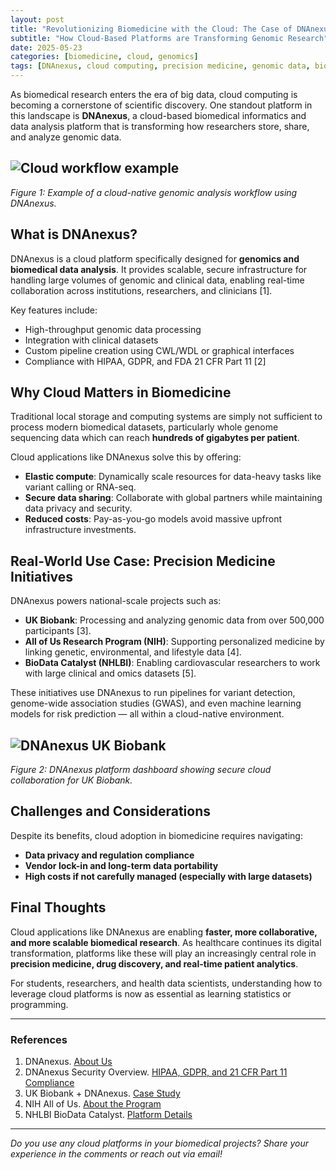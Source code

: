 ```yaml
---
layout: post
title: "Revolutionizing Biomedicine with the Cloud: The Case of DNAnexus"
subtitle: "How Cloud-Based Platforms are Transforming Genomic Research"
date: 2025-05-23
categories: [biomedicine, cloud, genomics]
tags: [DNAnexus, cloud computing, precision medicine, genomic data, bioinformatics]
---
```


As biomedical research enters the era of big data, cloud computing is becoming a cornerstone of scientific discovery. One standout platform in this landscape is **DNAnexus**, a cloud-based biomedical informatics and data analysis platform that is transforming how researchers store, share, and analyze genomic data.

## ![Cloud workflow example](https://www.dnanexus.com/images/platform-overview@2x.png)
*Figure 1: Example of a cloud-native genomic analysis workflow using DNAnexus.*

## What is DNAnexus?

DNAnexus is a cloud platform specifically designed for **genomics and biomedical data analysis**. It provides scalable, secure infrastructure for handling large volumes of genomic and clinical data, enabling real-time collaboration across institutions, researchers, and clinicians [1].

Key features include:
- High-throughput genomic data processing
- Integration with clinical datasets
- Custom pipeline creation using CWL/WDL or graphical interfaces
- Compliance with HIPAA, GDPR, and FDA 21 CFR Part 11 [2]

## Why Cloud Matters in Biomedicine

Traditional local storage and computing systems are simply not sufficient to process modern biomedical datasets, particularly whole genome sequencing data which can reach **hundreds of gigabytes per patient**.

Cloud applications like DNAnexus solve this by offering:
- **Elastic compute**: Dynamically scale resources for data-heavy tasks like variant calling or RNA-seq.
- **Secure data sharing**: Collaborate with global partners while maintaining data privacy and security.
- **Reduced costs**: Pay-as-you-go models avoid massive upfront infrastructure investments.

## Real-World Use Case: Precision Medicine Initiatives

DNAnexus powers national-scale projects such as:
- **UK Biobank**: Processing and analyzing genomic data from over 500,000 participants [3].
- **All of Us Research Program (NIH)**: Supporting personalized medicine by linking genetic, environmental, and lifestyle data [4].
- **BioData Catalyst (NHLBI)**: Enabling cardiovascular researchers to work with large clinical and omics datasets [5].

These initiatives use DNAnexus to run pipelines for variant detection, genome-wide association studies (GWAS), and even machine learning models for risk prediction — all within a cloud-native environment.

## ![DNAnexus UK Biobank](https://www.dnanexus.com/images/case-studies/ukb-platform.png)
*Figure 2: DNAnexus platform dashboard showing secure cloud collaboration for UK Biobank.*

## Challenges and Considerations

Despite its benefits, cloud adoption in biomedicine requires navigating:
- **Data privacy and regulation compliance**
- **Vendor lock-in and long-term data portability**
- **High costs if not carefully managed (especially with large datasets)**

## Final Thoughts

Cloud applications like DNAnexus are enabling **faster, more collaborative, and more scalable biomedical research**. As healthcare continues its digital transformation, platforms like these will play an increasingly central role in **precision medicine, drug discovery, and real-time patient analytics**.

For students, researchers, and health data scientists, understanding how to leverage cloud platforms is now as essential as learning statistics or programming.

---

### References
1. DNAnexus. [About Us](https://www.dnanexus.com/about)
2. DNAnexus Security Overview. [HIPAA, GDPR, and 21 CFR Part 11 Compliance](https://www.dnanexus.com/security)
3. UK Biobank + DNAnexus. [Case Study](https://www.dnanexus.com/customers/uk-biobank)
4. NIH All of Us. [About the Program](https://allofus.nih.gov/)
5. NHLBI BioData Catalyst. [Platform Details](https://biodatacatalyst.nhlbi.nih.gov/)

---

*Do you use any cloud platforms in your biomedical projects? Share your experience in the comments or reach out via email!*
